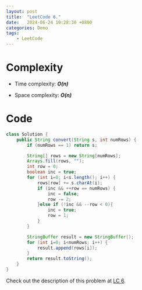 ```yaml
---
layout: post
title:  "LeetCode 6."
date:   2024-06-24 10:28:30 +0800
categories: Demo
tags: 
    - LeetCode
---
```


# Complexity
- Time complexity: ***O(n)***

- Space complexity: ***O(n)***

# Code
```java
class Solution {
    public String convert(String s, int numRows) {
        if (numRows == 1) return s;

        String[] rows = new String[numRows];
        Arrays.fill(rows, "");
        int row = 0;
        boolean inc = true; 
        for (int i=0; i<s.length(); i++) {
            rows[row] += s.charAt(i);
            if (inc && ++row == numRows) {
                inc = false;
                row -= 2;
            }else if (!inc && --row < 0){
                inc = true;
                row = 1;
            }
        }

        StringBuffer result = new StringBuffer();
        for (int i=0; i<numRows; i++) {
            result.append(rows[i]);
        }
        return result.toString();
    }
}
```

Check out the description of this problem at [LC 6][LC-6].

[LC-6]: https://leetcode.com/problems/zigzag-conversion/description
